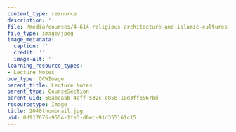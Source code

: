 ```yaml
---
content_type: resource
description: ''
file: /media/courses/4-614-religious-architecture-and-islamic-cultures-fall-2002/0d91767695541fe3d0ec91d355161c15_2040thumbnail.jpg
file_type: image/jpeg
image_metadata:
  caption: ''
  credit: ''
  image-alt: ''
learning_resource_types:
- Lecture Notes
ocw_type: OCWImage
parent_title: Lecture Notes
parent_type: CourseSection
parent_uid: 68abeaab-4eff-532c-e858-18d3ffb567bd
resourcetype: Image
title: 2040thumbnail.jpg
uid: 0d917676-9554-1fe3-d0ec-91d355161c15
---
```

